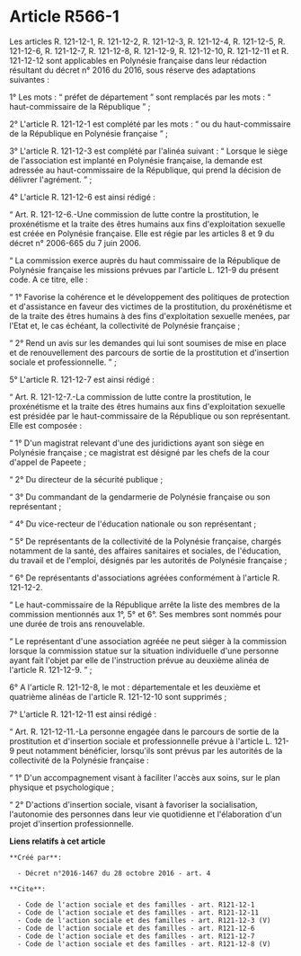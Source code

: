 # Article R566-1

Les articles R. 121-12-1, R. 121-12-2, R. 121-12-3, R. 121-12-4, R. 121-12-5, R. 121-12-6, R. 121-12-7, R. 121-12-8, R.
121-12-9, R. 121-12-10, R. 121-12-11 et R. 121-12-12 sont applicables en Polynésie française dans leur rédaction résultant du
décret n° 2016 du 2016, sous réserve des adaptations suivantes : 

1° Les mots : “ préfet de département ” sont remplacés par les mots : “ haut-commissaire de la République ” ; 

2° L'article R. 121-12-1 est complété par les mots : “ ou du haut-commissaire de la République en Polynésie française ” ; 

3° L'article R. 121-12-3 est complété par l'alinéa suivant : “ Lorsque le siège de l'association est implanté en Polynésie
française, la demande est adressée au haut-commissaire de la République, qui prend la décision de délivrer l'agrément. ” ; 

4° L'article R. 121-12-6 est ainsi rédigé : 

“ Art. R. 121-12-6.-Une commission de lutte contre la prostitution, le proxénétisme et la traite des êtres humains aux fins
d'exploitation sexuelle est créée en Polynésie française. Elle est régie par les articles 8 et 9 du décret n° 2006-665 du 7
juin 2006. 

“ La commission exerce auprès du haut commissaire de la République de Polynésie française les missions prévues par l'article
L. 121-9 du présent code. A ce titre, elle : 

“ 1° Favorise la cohérence et le développement des politiques de protection et d'assistance en faveur des victimes de la
prostitution, du proxénétisme et de la traite des êtres humains à des fins d'exploitation sexuelle menées, par l'Etat et, le
cas échéant, la collectivité de Polynésie française ; 

“ 2° Rend un avis sur les demandes qui lui sont soumises de mise en place et de renouvellement des parcours de sortie de la
prostitution et d'insertion sociale et professionnelle. ” ; 

5° L'article R. 121-12-7 est ainsi rédigé : 

“ Art. R. 121-12-7.-La commission de lutte contre la prostitution, le proxénétisme et la traite des êtres humains aux fins
d'exploitation sexuelle est présidée par le haut-commissaire de la République ou son représentant. Elle est composée : 

“ 1° D'un magistrat relevant d'une des juridictions ayant son siège en Polynésie française ; ce magistrat est désigné par les
chefs de la cour d'appel de Papeete ; 

“ 2° Du directeur de la sécurité publique ; 

“ 3° Du commandant de la gendarmerie de Polynésie française ou son représentant ; 

“ 4° Du vice-recteur de l'éducation nationale ou son représentant ; 

“ 5° De représentants de la collectivité de la Polynésie française, chargés notamment de la santé, des affaires sanitaires et
sociales, de l'éducation, du travail et de l'emploi, désignés par les autorités de Polynésie française ; 

“ 6° De représentants d'associations agréées conformément à l'article R. 121-12-2. 

“ Le haut-commissaire de la République arrête la liste des membres de la commission mentionnés aux 1°, 5° et 6°. Ses membres
sont nommés pour une durée de trois ans renouvelable. 

“ Le représentant d'une association agréée ne peut siéger à la commission lorsque la commission statue sur la situation
individuelle d'une personne ayant fait l'objet par elle de l'instruction prévue au deuxième alinéa de l'article R. 121-12-9.
” ; 

6° A l'article R. 121-12-8, le mot : départementale et les deuxième et quatrième alinéas de l'article R. 121-12-10 sont
supprimés ; 

7° L'article R. 121-12-11 est ainsi rédigé : 

“ Art. R. 121-12-11.-La personne engagée dans le parcours de sortie de la prostitution et d'insertion sociale et
professionnelle prévue à l'article L. 121-9 peut notamment bénéficier, lorsqu'ils sont prévus par les autorités de la
collectivité de la Polynésie française : 

“ 1° D'un accompagnement visant à faciliter l'accès aux soins, sur le plan physique et psychologique ; 

“ 2° D'actions d'insertion sociale, visant à favoriser la socialisation, l'autonomie des personnes dans leur vie quotidienne
et l'élaboration d'un projet d'insertion professionnelle.

**Liens relatifs à cet article**

	**Créé par**:

	  - Décret n°2016-1467 du 28 octobre 2016 - art. 4

	**Cite**:

	  - Code de l'action sociale et des familles - art. R121-12-1
	  - Code de l'action sociale et des familles - art. R121-12-11
	  - Code de l'action sociale et des familles - art. R121-12-3 (V)
	  - Code de l'action sociale et des familles - art. R121-12-6
	  - Code de l'action sociale et des familles - art. R121-12-7
	  - Code de l'action sociale et des familles - art. R121-12-8 (V)

